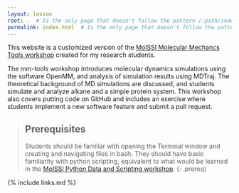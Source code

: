 ```yaml
---
layout: lesson
root: .  # Is the only page that doesn't follow the pattern /:path/index.html
permalink: index.html  # Is the only page that doesn't follow the pattern /:path/index.html
---
```

This website is a customized version of the [MolSSI Molecular Mechancs Tools workshop](https://education.molssi.org/mm-tools/) created for my research students.

The mm-tools workshop introduces molecular dynamics simulations using the software OpenMM, and analysis of simulation results using MDTraj. The theoretical background of MD simulations are discussed, and students simulate and analyze alkane and a simple protein system. This workshop also covers putting code on GitHub and includes an exercise where students implement a new software feature and submit a pull request.

> ## Prerequisites
>
> Students should be familiar with opening the Terminal window and creating and navigating files in bash.  They should have basic familiarity with python scripting, equivalent to what would be learned in the [MolSSI Python Data and Scripting workshop](http://education.molssi.org/python_scripting_cms/).
{: .prereq}

{% include links.md %}
